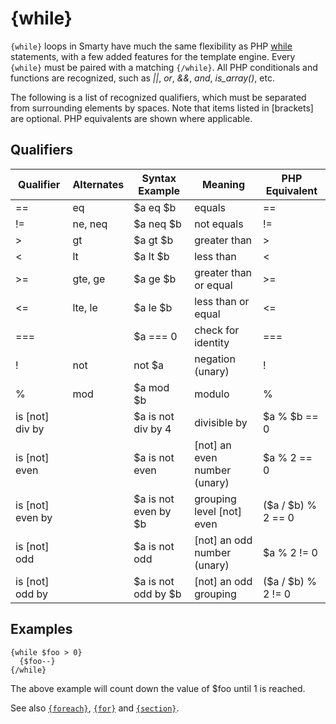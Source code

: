 # {while}

`{while}` loops in Smarty have much the same flexibility as PHP
[while](https://www.php.net/while) statements, with a few added features for
the template engine. Every `{while}` must be paired with a matching
`{/while}`. All PHP conditionals and functions are recognized, such as
*\|\|*, *or*, *&&*, *and*, *is_array()*, etc.

The following is a list of recognized qualifiers, which must be
separated from surrounding elements by spaces. Note that items listed in
\[brackets\] are optional. PHP equivalents are shown where applicable.

## Qualifiers

| Qualifier          | Alternates | Syntax Example       | Meaning                        | PHP Equivalent     |
|--------------------|------------|----------------------|--------------------------------|--------------------|
| ==                 | eq         | $a eq $b             | equals                         | ==                 |
| !=                 | ne, neq    | $a neq $b            | not equals                     | !=                 |
| >                  | gt         | $a gt $b             | greater than                   | >                  |
| <                  | lt         | $a lt $b             | less than                      | <                  |
| >=                 | gte, ge    | $a ge $b             | greater than or equal          | >=                 |
| <=                 | lte, le    | $a le $b             | less than or equal             | <=                 |
| ===                |            | $a === 0             | check for identity             | ===                |
| !                  | not        | not $a               | negation (unary)               | !                  |
| %                  | mod        | $a mod $b            | modulo                         | %                  |
| is \[not\] div by  |            | $a is not div by 4   | divisible by                   | $a % $b == 0       |
| is \[not\] even    |            | $a is not even       | \[not\] an even number (unary) | $a % 2 == 0        |
| is \[not\] even by |            | $a is not even by $b | grouping level \[not\] even    | ($a / $b) % 2 == 0 |
| is \[not\] odd     |            | $a is not odd        | \[not\] an odd number (unary)  | $a % 2 != 0        |
| is \[not\] odd by  |            | $a is not odd by $b  | \[not\] an odd grouping        | ($a / $b) % 2 != 0 |

## Examples
```smarty
{while $foo > 0}
  {$foo--}
{/while}
```

The above example will count down the value of $foo until 1 is reached.

See also [`{foreach}`](language-function-foreach.md),
[`{for}`](language-function-for.md) and
[`{section}`](language-function-section.md).
